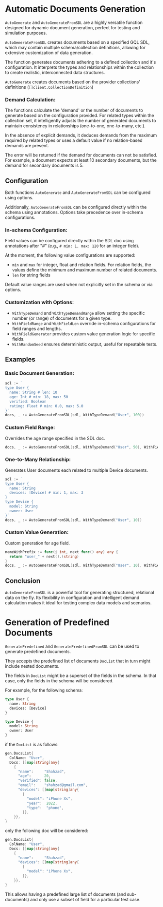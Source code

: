 # Automatic Documents Generation 

`AutoGenerate` and `AutoGenerateFromSDL` are a highly versatile function designed for dynamic document generation, perfect for testing and simulation purposes. 

`AutoGenerateFromSDL` creates documents based on a specified GQL SDL, which may contain multiple schema/collection definitions, allowing for extensive customization of data generation. 

The function generates documents adhering to a defined collection and it's configuration.
It interprets the types and relationships within the collection to create realistic, interconnected data structures.

`AutoGenerate` creates documents based on the provider collections' definitions (`[]client.CollectionDefinition`)

### Demand Calculation:

The functions calculate the 'demand' or the number of documents to generate based on the configuration provided.
For related types within the collection set, it intelligently adjusts the number of generated documents to maintain consistency in relationships (one-to-one, one-to-many, etc.).

In the absence of explicit demands, it deduces demands from the maximum required by related types or uses a default value if no relation-based demands are present.

The error will be returned if the demand for documents can not be satisfied. 
For example, a document expects at least 10 secondary documents, but the demand for secondary documents is 5.

## Configuration

Both functions `AutoGenerate` and `AutoGenerateFromSDL` can be configured using options.

Additionally, `AutoGenerateFromSDL` can be configured directly within the schema using annotations.
Options take precedence over in-schema configurations.

### In-schema Configuration:

Field values can be configured directly within the SDL doc using annotations after "#" (e.g., `# min: 1, max: 120` for an integer field).

At the moment, the following value configurations are supported:
- `min` and `max` for integer, float and relation fields. For relation fields, the values define the minimum and maximum number of related documents.
- `len` for string fields

Default value ranges are used when not explicitly set in the schema or via options.

### Customization with Options:

- `WithTypeDemand` and `WithTypeDemandRange` allow setting the specific number (or range) of documents for a given type.
- `WithFieldRange` and `WithFieldLen` override in-schema configurations for field ranges and lengths.
- `WithFieldGenerator` provides custom value generation logic for specific fields.
- `WithRandomSeed` ensures deterministic output, useful for repeatable tests.

## Examples

### Basic Document Generation:

```go
sdl := `
type User {
  name: String # len: 10
  age: Int # min: 18, max: 50
  verified: Boolean
  rating: Float # min: 0.0, max: 5.0
}`
docs, _ := AutoGenerateFromSDL(sdl, WithTypeDemand("User", 100))
```

### Custom Field Range:

Overrides the age range specified in the SDL doc.

```go
docs, _ := AutoGenerateFromSDL(sdl, WithTypeDemand("User", 50), WithFieldRange("User", "age", 25, 30))
```

### One-to-Many Relationship:

Generates User documents each related to multiple Device documents.

```go
sdl := `
type User { 
  name: String 
  devices: [Device] # min: 1, max: 3
}
type Device {
  model: String
  owner: User
}`
docs, _ := AutoGenerateFromSDL(sdl, WithTypeDemand("User", 10))
```

### Custom Value Generation:

Custom generation for age field.

```go
nameWithPrefix := func(i int, next func() any) any {
  return "user_" + next().(string)
}
docs, _ := AutoGenerateFromSDL(sdl, WithTypeDemand("User", 10), WithFieldGenerator("User", "name", nameWithPrefix))
```

## Conclusion

`AutoGenerateFromSDL` is a powerful tool for generating structured, relational data on the fly. Its flexibility in configuration and intelligent demand calculation makes it ideal for testing complex data models and scenarios.

# Generation of Predefined Documents

`GeneratePredefined` and `GeneratePredefinedFromSDL` can be used to generate predefined documents.

They accepts the predefined list of documents `DocList` that in turn might include nested documents.

The fields in `DocList` might be a superset of the fields in the schema. 
In that case, only the fields in the schema will be considered.


For example, for the following schema:
```graphql
type User {
  name: String 
  devices: [Device] 
} 

type Device {
  model: String 
  owner: User
} 
```
if the `DocList` is as follows:
```go
gen.DocsList{
  ColName: "User",
  Docs: []map[string]any{
    {
      "name":     "Shahzad",
      "age":      20,
      "verified": false,
      "email":    "shahzad@gmail.com",
      "devices": []map[string]any{
        {
          "model": "iPhone Xs",
          "year":  2022,
          "type":  "phone",
        }},
    }},
}
```
only the following doc will be considered:
```go
gen.DocsList{
  ColName: "User",
  Docs: []map[string]any{
    {
      "name":     "Shahzad",
      "devices": []map[string]any{
        {
          "model": "iPhone Xs",
        }},
    }},
}
```
This allows having a predefined large list of documents (and sub-documents) and only use a subset of field for a particular test case.